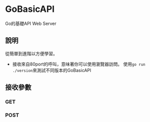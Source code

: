 # GoBasicAPI
Go的基礎API Web Server

## 說明
從簡單到進階以方便學習。
* 接收來自80port的呼叫，意味著你可以使用瀏覽器訪問。
使用`go run ./version`來測試不同版本的GoBasicAPI

## 接收參數

### GET

### POST
